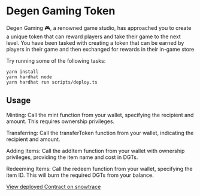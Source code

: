 # Degen Gaming Token

Degen Gaming 🎮, a renowned game studio, has approached you to create a unique token that can reward players and take their game to the next level. You have been tasked with creating a token that can be earned by players in their game and then exchanged for rewards in their in-game store

Try running some of the following tasks:

```shell
yarn install
yarn hardhat node
yarn hardhat run scripts/deploy.ts
```

## Usage

Minting: Call the mint function from your wallet, specifying the recipient and amount. This requires ownership privileges.

Transferring: Call the transferToken function from your wallet, indicating the recipient and amount.

Adding Items: Call the addItem function from your wallet with ownership privileges, providing the item name and cost in DGTs.

Redeeming Items: Call the redeem function from your wallet, specifying the item ID. This will burn the required DGTs from your balance.

[View deployed Contract on snowtrace](https://testnet.snowtrace.io/address/0xa86f3AE371F9D43851374803d8c7D19D4e256BBe)

